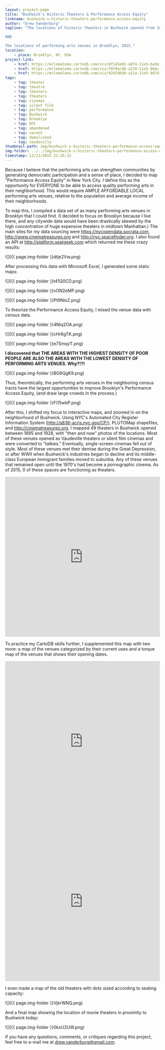 ```yaml
---
layout: project-page
title: "Bushwick's Historic Theaters & Performance Access Equity"
linkname: bushwick-s-historic-theaters-performance-access-equity
author: "Drew Vanderburg"
tagline: "The locations of historic theaters in Bushwick opened from 1895 - 1928.

AND

The locations of performing arts venues in Brooklyn, 2015."
location:
    - place: Brooklyn, NY, USA
project-link:
    - href: https://mrlomaloma.cartodb.com/viz/8f145e02-a074-11e5-ba3e-0ecd1babdde5/public_map
    - href: https://mrlomaloma.cartodb.com/viz/f079ac86-a210-11e5-9b4c-0e3ff518bd15/public_map
    - href: https://mrlomaloma.cartodb.com/viz/9245d6d0-a21a-11e5-9d7d-0ecd1babdde5/public_map
tags:
    - tag: theater
    - tag: theatre
    - tag: theaters
    - tag: theaters
    - tag: cinemas
    - tag: silent film
    - tag: performance
    - tag: Bushwick
    - tag: Brooklyn
    - tag: NYC
    - tag: abandoned
    - tag: vacant
    - tag: demolished
    - tag: vaudeville
thumbnail-path: img/bushwick-s-historic-theaters-performance-access-equity/VqsVNbD.png
img-folder: ../../img/bushwick-s-historic-theaters-performance-access-equity/
timestamp: 12/21/2015 21:35:15
---
```

Because I believe that the performing arts can strengthen communities by generating democratic participation and a sense of place, I decided to map "Performance Access Equity" in New York City.  I define this as the opportunity for EVERYONE to be able to access quality performing arts in their neighborhood.  This would require AMPLE AFFORDABLE LOCAL performing arts venues, relative to the population and average income of their neighborhoods.

To map this, I compiled a data set of as many performing arts venues in Brooklyn that I could find.  (I decided to focus on Brooklyn because I live there, and any citywide data would have been drastically skewed by the high concentration of huge expensive theaters in midtown Manhattan.)
The main sites for my data sourcing were https://nycopendata.socrata.com, http://www.cinematreasures.org and http://nyc.spacefinder.org.  I also found an API at http://platform.seatgeek.com which returned me these crazy results:

![]({{ page.img-folder }}dtje2Vw.png)

After processing this data with Microsoft Excel, I generated some static maps:

![]({{ page.img-folder }}t41Q0CD.png)

![]({{ page.img-folder }}vON2eMP.png)

![]({{ page.img-folder }}Pt9NloZ.png)

To theorize the Performance Access Equity, I mixed the venue data with census data.

![]({{ page.img-folder }}4Nlq2OA.png)

![]({{ page.img-folder }}cHr6gTK.png)

![]({{ page.img-folder }}e7SmqzT.png)

<b>I discovered that THE AREAS WITH THE HIGHEST DENSITY OF POOR PEOPLE ARE ALSO THE AREAS WITH THE LOWEST DENSITY OF PERFORMING ARTS VENUES.  Why?!?! </b>

![]({{ page.img-folder }}BG6QgK9.png)

Thus, theoretically, the performing arts venues in the neighboring census tracts have the largest opportunities to improve Brooklyn's Performance Access Equity, (and draw large crowds in the process.)

![]({{ page.img-folder }}Fi15wbP.png)

After this, I shifted my focus to interactive maps, and zoomed in on the neighborhood of Bushwick.  Using NYC's Automated City Register Information System (http://a836-acris.nyc.gov/CP/), PLUTOMap shapefiles, and http://cinematreasures.org, I mapped 49 theaters in Bushwick opened between 1895 and 1928, with "then and now" photos of the locations.  Most of these venues opened as Vaudeville theaters or silent film cinemas and were converted to "talkies."  Eventually, single-screen cinemas fell out of style.  Most of these venues met their demise during the Great Depression, or after WWII when Bushwick's industries began to decline and its middle-class European immigrant families moved to suburbia.  Any of these venues that remained open until the 1970's had become a pornographic cinema.  As of 2015, 0 of these spaces are functioning as theaters.

<iframe width="100%" height="520" frameborder="0" src="https://mrlomaloma.cartodb.com/viz/8f145e02-a074-11e5-ba3e-0ecd1babdde5/embed_map" allowfullscreen webkitallowfullscreen mozallowfullscreen oallowfullscreen msallowfullscreen></iframe>

To practice my CartoDB skills further, I supplemented this map with two more: a map of the venues categorized by their current uses and a torque map of the venues that shows their opening dates.

<iframe width="100%" height="520" frameborder="0" src="https://mrlomaloma.cartodb.com/viz/9245d6d0-a21a-11e5-9d7d-0ecd1babdde5/embed_map" allowfullscreen webkitallowfullscreen mozallowfullscreen oallowfullscreen msallowfullscreen></iframe>

<iframe width="100%" height="520" frameborder="0" src="https://mrlomaloma.cartodb.com/viz/f079ac86-a210-11e5-9b4c-0e3ff518bd15/embed_map" allowfullscreen webkitallowfullscreen mozallowfullscreen oallowfullscreen msallowfullscreen></iframe>

I even made a map of the old theaters with dots sized according to seating capacity:

![]({{ page.img-folder }}VjkrWNQ.png)

And a final map showing the location of movie theaters in proximity to Bushwick today:

![]({{ page.img-folder }}0kxU2UW.png)

If you have any questions, comments, or critiques regarding this project, feel free to e-mail me at drew.vanderburg@gmail.com.
